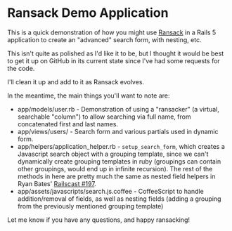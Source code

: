 # Ransack Demo Application

This is a quick demonstration of how you might use
[Ransack](https://github.com/activerecord-hackery/ransack) in a Rails 5
application to create an "advanced" search form, with nesting, etc.

This isn't quite as polished as I'd like it to be, but I thought it would be
best to get it up on GitHub in its current state since I've had some requests
for the code.

I'll clean it up and add to it as Ransack evolves.

In the meantime, the main things you'll want to note are:

* app/models/user.rb - Demonstration of using a "ransacker" (a virtual,
  searchable "column") to allow searching via full name, from concatenated first
  and last names.
* app/views/users/ - Search form and various partials used in dynamic form.
* app/helpers/application_helper.rb - `setup_search_form`, which creates a
  Javascript search object with a grouping template, since we can't dynamically
  create grouping templates in ruby (groupings can contain other groupings,
  would end up in infinite recursion). The rest of the methods in here are
  pretty much the same as nested field helpers in Ryan Bates'
  [Railscast #197](http://railscasts.com/episodes/197-nested-model-form-part-2).
* app/assets/javascripts/search.js.coffee - CoffeeScript to handle
  addition/removal of fields, as well as nesting fields (adding a grouping from
  the previously mentioned grouping template)

Let me know if you have any questions, and happy ransacking!
